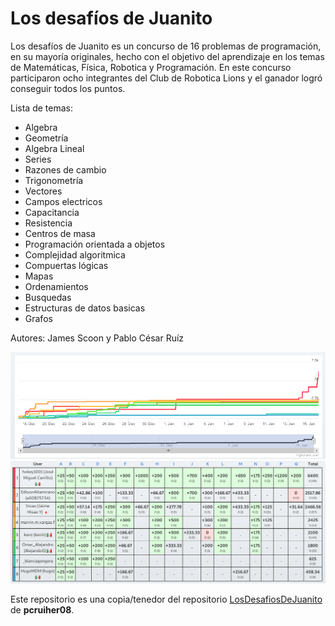 # Los desafíos de Juanito

Los desafíos de Juanito es un concurso de 16 problemas de programación, en su mayoría originales, hecho con el objetivo del aprendizaje en los temas de Matemáticas, Física, Robotica y Programación. En este concurso participaron ocho integrantes del Club de Robotica Lions y el ganador logró conseguir todos los puntos.

Lista de temas:
* Algebra
* Geometría
* Algebra Lineal
* Series
* Razones de cambio
* Trigonometría
* Vectores
* Campos electricos
* Capacitancia
* Resistencia
* Centros de masa
* Programación orientada a objetos
* Complejidad algoritmica
* Compuertas lógicas
* Mapas
* Ordenamientos
* Busquedas
* Estructuras de datos basicas
* Grafos

Autores: James Scoon y Pablo César Ruíz

<img src="chart.png">
<img src="results.png">

Este repositorio es una copia/tenedor del repositorio [LosDesafiosDeJuanito](https://github.com/pcruiher08/LosDesafiosDeJuanito) de **pcruiher08**.